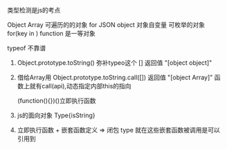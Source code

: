 类型检测是js的考点

<!-- new Array()   [] -->
Object
Array  可遍历的的对象  for
JSON object 对象自变量 可枚举的对象  for(key in )
function 是一等对象     

typeof  不靠谱

1. Object.prototype.toString()  弥补typeo这个  []
    返回值 "[object object]" 
2. 借给Array用
    Object.prototype.toString.call([])
    返回值 "[object Array]"
    函数上就有call(api),动态指定内部this的指向

    (function(){})()立即执行函数

3. js的面向对象
    Type{isString}

4. 立即执行函数  +   嵌套函数定义  => 闭包 
    type 就在这些嵌套函数被调用是可以引用到